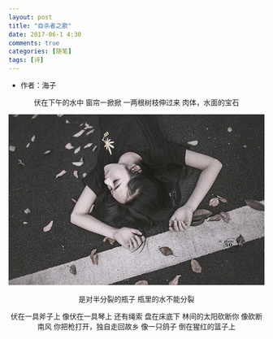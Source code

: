 ```yaml
---
layout: post
title: "自杀者之歌"
date: 2017-06-1 4:30
comments: true
categories: [随笔]
tags: [诗]
---
```

<!-- more -->

* 作者：海子

<center>

伏在下午的水中
窗帘一掀掀
一两根树枝伸过来
肉体，水面的宝石

![自杀者之歌](song-of-suicide/SongofSuicide.jpg)

是对半分裂的瓶子
瓶里的水不能分裂

伏在一具斧子上
像伏在一具琴上
还有绳索
盘在床底下
林间的太阳砍断你
像砍断南风
你把枪打开，独自走回故乡
像一只鸽子
倒在猩红的篮子上

</center>
